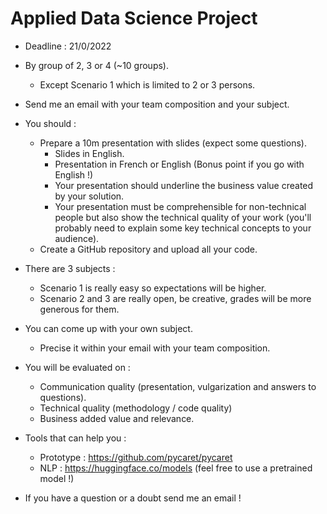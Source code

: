 # Applied Data Science Project

- Deadline : 21/0/2022

- By group of 2, 3 or 4 (~10 groups).
    - Except Scenario 1 which is limited to 2 or 3 persons.

- Send me an email with your team composition and your subject.

- You should :
    - Prepare a 10m presentation with slides (expect some questions).
        - Slides in English.
        - Presentation in French or English (Bonus point if you go with English !)
        - Your presentation should underline the business value created by your solution.
        - Your presentation must be comprehensible for non-technical people but also show the technical quality of your work (you'll probably need to explain some key technical concepts to your audience).
    - Create a GitHub repository and upload all your code.

- There are 3 subjects :
    - Scenario 1 is really easy so expectations will be higher.
    - Scenario 2 and 3 are really open, be creative, grades will be more generous for them.

- You can come up with your own subject.
    - Precise it within your email with your team composition.

- You will be evaluated on :
    - Communication quality (presentation, vulgarization and answers to questions). 
    - Technical quality (methodology / code quality)
    - Business added value and relevance.

- Tools that can help you :
    - Prototype : https://github.com/pycaret/pycaret
    - NLP : https://huggingface.co/models (feel free to use a pretrained model !)

- If you have a question or a doubt send me an email !